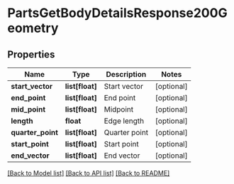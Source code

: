# PartsGetBodyDetailsResponse200Geometry

## Properties
Name | Type | Description | Notes
------------ | ------------- | ------------- | -------------
**start_vector** | **list[float]** | Start vector | [optional] 
**end_point** | **list[float]** | End point | [optional] 
**mid_point** | **list[float]** | Midpoint | [optional] 
**length** | **float** | Edge length | [optional] 
**quarter_point** | **list[float]** | Quarter point | [optional] 
**start_point** | **list[float]** | Start point | [optional] 
**end_vector** | **list[float]** | End vector | [optional] 

[[Back to Model list]](../README.md#documentation-for-models) [[Back to API list]](../README.md#documentation-for-api-endpoints) [[Back to README]](../README.md)


